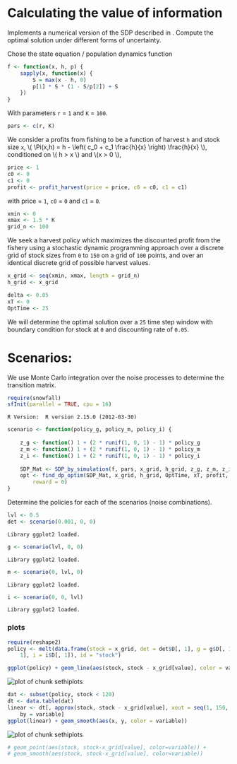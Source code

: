 






# Calculating the value of information

 Implements a numerical version of the SDP described in .
 Compute the optimal solution under different forms of uncertainty.   




Chose the state equation / population dynamics function


```r
f <- function(x, h, p) {
    sapply(x, function(x) {
        S = max(x - h, 0)
        p[1] * S * (1 - S/p[2]) + S
    })
}
```


With parameters `r` = `1` and `K` = `100`.


```r
pars <- c(r, K)
```


We consider a profits from fishing to be a function of harvest `h` and stock size `x`,  \\( \Pi(x,h) = h - \left( c_0  + c_1 \frac{h}{x} \right) \frac{h}{x} \\), conditioned on \\( h > x \\) and \\(x > 0 \\),


```r
price <- 1
c0 <- 0
c1 <- 0
profit <- profit_harvest(price = price, c0 = c0, c1 = c1)
```


with price = `1`, `c0` = `0` and `c1` = `0`. 



```r
xmin <- 0
xmax <- 1.5 * K
grid_n <- 100
```


We seek a harvest policy which maximizes the discounted profit from the fishery using a stochastic dynamic programming approach over a discrete grid of stock sizes from `0` to `150` on a grid of `100` points, and over an identical discrete grid of possible harvest values.  



```r
x_grid <- seq(xmin, xmax, length = grid_n)
h_grid <- x_grid
```




```r
delta <- 0.05
xT <- 0
OptTime <- 25
```


We will determine the optimal solution over a `25` time step window with boundary condition for stock at `0` and discounting rate of `0.05`.  

# Scenarios: 

We use Monte Carlo integration over the noise processes to determine the transition matrix.  


```r
require(snowfall)
sfInit(parallel = TRUE, cpu = 16)
```

```
R Version:  R version 2.15.0 (2012-03-30) 

```




```r
scenario <- function(policy_g, policy_m, policy_i) {
    
    z_g <- function() 1 + (2 * runif(1, 0, 1) - 1) * policy_g
    z_m <- function() 1 + (2 * runif(1, 0, 1) - 1) * policy_m
    z_i <- function() 1 + (2 * runif(1, 0, 1) - 1) * policy_i
    
    SDP_Mat <- SDP_by_simulation(f, pars, x_grid, h_grid, z_g, z_m, z_i, reps = 1e+05)
    opt <- find_dp_optim(SDP_Mat, x_grid, h_grid, OptTime, xT, profit, delta, 
        reward = 0)
}
```


Determine the policies for each of the scenarios (noise combinations).


```r
lvl <- 0.5
det <- scenario(0.001, 0, 0)
```

```
Library ggplot2 loaded.
```

```r
g <- scenario(lvl, 0, 0)
```

```
Library ggplot2 loaded.
```

```r
m <- scenario(0, lvl, 0)
```

```
Library ggplot2 loaded.
```

```r
i <- scenario(0, 0, lvl)
```

```
Library ggplot2 loaded.
```


### plots




```r
require(reshape2)
policy <- melt(data.frame(stock = x_grid, det = det$D[, 1], g = g$D[, 1], m = m$D[, 
    1], i = i$D[, 1]), id = "stock")

ggplot(policy) + geom_line(aes(stock, stock - x_grid[value], color = variable))
```

![plot of chunk sethiplots](http://farm9.staticflickr.com/8296/7918055882_72df8534bb_o.png) 

```r
dat <- subset(policy, stock < 120)
dt <- data.table(dat)
linear <- dt[, approx(stock, stock - x_grid[value], xout = seq(1, 150, length = 15)), 
    by = variable]
ggplot(linear) + geom_smooth(aes(x, y, color = variable))
```

![plot of chunk sethiplots](http://farm9.staticflickr.com/8029/7918056070_d4b7cb8cc9_o.png) 

```r
# geom_point(aes(stock, stock-x_grid[value], color=variable)) +
# geom_smooth(aes(stock, stock-x_grid[value], color=variable))
```


